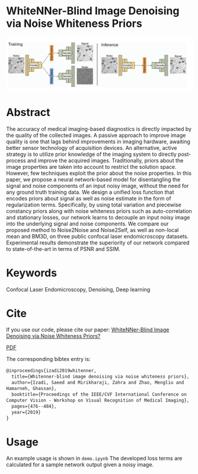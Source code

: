 
# WhiteNNer-Blind Image Denoising via Noise Whiteness Priors

![alt text](https://github.com/saeedizadi/whitenner/raw/main/figure.png?raw=true)

# Abstract

The accuracy of medical imaging-based diagnostics is directly impacted by the quality of the collected images. A passive approach to improve image quality is one that lags behind improvements in imaging hardware, awaiting better sensor technology of acquisition devices. An alternative, active strategy is to utilize prior knowledge of the imaging system to directly post-process and improve the acquired images. Traditionally, priors about the image properties are taken into account to restrict the solution space. However, few techniques exploit the prior about the noise properties. In this paper, we propose a neural network-based model for disentangling the signal and noise components of an input noisy image, without the need for any ground truth training data. We design a unified loss function that encodes priors about signal as well as noise estimate in the form of regularization terms. Specifically, by using total variation and piecewise constancy priors along with noise whiteness priors such as auto-correlation and stationary losses, our network learns to decouple an input noisy image into the underlying signal and noise components. We compare our proposed method to Noise2Noise and Noise2Self, as well as non-local mean and BM3D, on three public confocal laser endomicroscopy datasets. Experimental results demonstrate the superiority of our network compared to state-of-the-art in terms of PSNR and SSIM.

# Keywords
Confocal Laser Endomicroscopy, Denoising, Deep learning

# Cite
If you use our code, please cite our paper: 
[WhiteNNer-Blind Image Denoising via Noise Whiteness Priors?](https://ieeexplore.ieee.org/abstract/document/9022105)

[PDF](https://www2.cs.sfu.ca/~hamarneh/ecopy/iccv_vrmi2019b.pdf)

The corresponding bibtex entry is:

```
@inproceedings{izadi2019whitenner,
  title={Whitenner-blind image denoising via noise whiteness priors},
  author={Izadi, Saeed and Mirikharaji, Zahra and Zhao, Mengliu and Hamarneh, Ghassan},
  booktitle={Proceedings of the IEEE/CVF International Conference on Computer Vision - Workshop on Visual Recognition of Medical Imaging},
  pages={476--484},
  year={2019}
}
```
# Usage
An example usage is shown in `demo.ipynb` The developed loss terms are calculated for a sample network output given a noisy image. 
